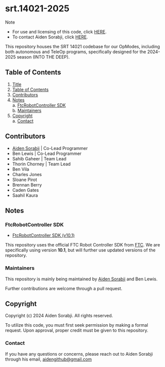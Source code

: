 # srt.14021-2025
> [!NOTE]  
> - For use and licensing of this code, click [HERE](#Copyright). 
> - To contact Aiden Sorabji, click [HERE](#contact).

This repository houses the SRT 14021 codebase for our OpModes, including both autonomous and TeleOp programs, specifically designed for the 2024-2025 season (INTO THE DEEP).

## Table of Contents
1. [Title](#srt14021-2025)
2. [Table of Contents](#table-of-contents)
3. [Contributors](#contributors)
4. [Notes](#notes) </br>
        a.  [FtcRobotController SDK](#ftcrobotcontroller-sdk) </br> 
        b.  [Maintainers](#maintainers)
5. [Copyright](#copyright) </br>
        a.  [Contact](#contact) 

<!--- Will add URLs of everyone once they have made a github account -->
## Contributors
- [Aiden Sorabji](https://github.com/aidensorabji) | Co-Lead Programmer
- Ben Lewis | Co-Lead Programmer
- Sahib Gaheer | Team Lead
- Thorin Chorney | Team Lead
- Ben Vila
- Charles Jones
- Sloane Pirot
- Brennan Berry
- Caden Gates
- Saahil Kaura

## Notes
### FtcRobotController SDK
- [FtcRobotController SDK (v10.1)](https://github.com/FIRST-Tech-Challenge/FtcRobotController/releases/tag/v10.1)

This repository uses the official FTC Robot Controller SDK from [FTC](https://www.firstinspires.org/robotics/ftc). We are specifically using version **10.1**, but will further use updated versions of the repository.

### Maintainers
This repository is mainly being maintained by [Aiden Sorabji](https://github.com/aidensorabji) and Ben Lewis. 

Further contributions are welcome through a pull request.

## Copyright
Copyright (c) 2024 Aiden Sorabji. All rights reserved.

To utilize this code, you must first seek permission by making a formal request. Upon approval, proper credit must be given to this repository.

### Contact
If you have any questions or concerns, please reach out to Aiden Sorabji through his email, [aidengithub@gmail.com](mailto:aidengithub@gmail.com)
